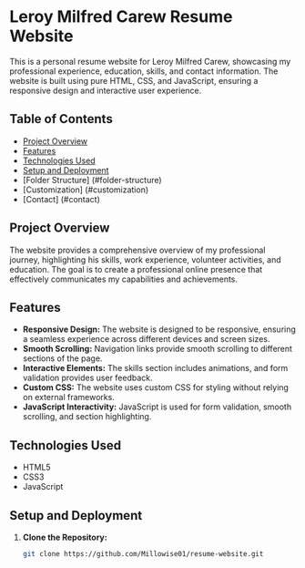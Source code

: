 # Leroy Milfred Carew Resume Website

This is a personal resume website for Leroy Milfred Carew, showcasing my professional experience, education, skills, and contact information. The website is built using pure HTML, CSS, and JavaScript, ensuring a responsive design and interactive user experience.

## Table of Contents

- [Project Overview](#project-overview)
- [Features](#features)
- [Technologies Used](#technologies-used)
- [Setup and Deployment](#setup-and-deployment)
- [Folder Structure] (#folder-structure)
- [Customization] (#customization)
- [Contact] (#contact)

## Project Overview

The website provides a comprehensive overview of my professional journey, highlighting his skills, work experience, volunteer activities, and education. The goal is to create a professional online presence that effectively communicates my capabilities and achievements.

## Features

- **Responsive Design:** The website is designed to be responsive, ensuring a seamless experience across different devices and screen sizes.
- **Smooth Scrolling:** Navigation links provide smooth scrolling to different sections of the page.
- **Interactive Elements:** The skills section includes animations, and form validation provides user feedback.
- **Custom CSS:** The website uses custom CSS for styling without relying on external frameworks.
- **JavaScript Interactivity:** JavaScript is used for form validation, smooth scrolling, and section highlighting.

## Technologies Used

- HTML5
- CSS3
- JavaScript

## Setup and Deployment

1. **Clone the Repository:**

   ```bash
   git clone https://github.com/Millowise01/resume-website.git
